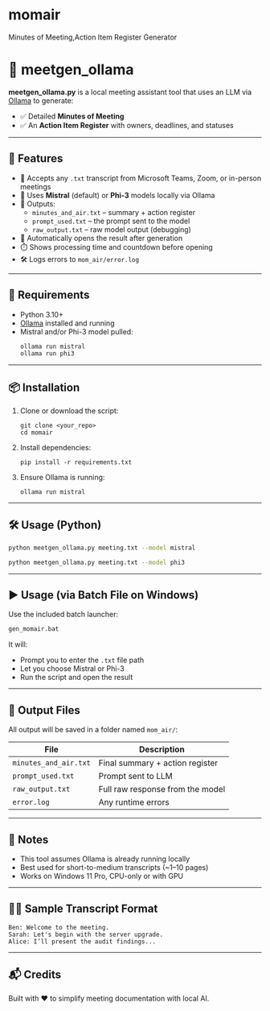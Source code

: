 # momair
Minutes of Meeting,Action Item Register Generator

# 📝 meetgen_ollama

**meetgen_ollama.py** is a local meeting assistant tool that uses an LLM via [Ollama](https://ollama.com) to generate:

- ✅ Detailed **Minutes of Meeting**
- ✅ An **Action Item Register** with owners, deadlines, and statuses

---

## 🚀 Features

- 📜 Accepts any `.txt` transcript from Microsoft Teams, Zoom, or in-person meetings
- 🧠 Uses **Mistral** (default) or **Phi-3** models locally via Ollama
- 📂 Outputs:
  - `minutes_and_air.txt` – summary + action register
  - `prompt_used.txt` – the prompt sent to the model
  - `raw_output.txt` – raw model output (debugging)
- 📅 Automatically opens the result after generation
- ⏱️ Shows processing time and countdown before opening
- 🛠️ Logs errors to `mom_air/error.log`

---

## 🧰 Requirements

- Python 3.10+
- [Ollama](https://ollama.com) installed and running
- Mistral and/or Phi-3 model pulled:
  ```bash
  ollama run mistral
  ollama run phi3
  ```

---

## 📦 Installation

1. Clone or download the script:
   ```
   git clone <your_repo>
   cd momair
   ```

2. Install dependencies:
   ```
   pip install -r requirements.txt
   ```

3. Ensure Ollama is running:
   ```
   ollama run mistral
   ```

---

## 🛠️ Usage (Python)

```bash
python meetgen_ollama.py meeting.txt --model mistral
```

```bash
python meetgen_ollama.py meeting.txt --model phi3
```

---

## ▶️ Usage (via Batch File on Windows)

Use the included batch launcher:

```bash
gen_momair.bat
```

It will:
- Prompt you to enter the `.txt` file path
- Let you choose Mistral or Phi-3
- Run the script and open the result

---

## 📁 Output Files

All output will be saved in a folder named `mom_air/`:

| File                    | Description                           |
|-------------------------|---------------------------------------|
| `minutes_and_air.txt`   | Final summary + action register       |
| `prompt_used.txt`       | Prompt sent to LLM                    |
| `raw_output.txt`        | Full raw response from the model      |
| `error.log`             | Any runtime errors                    |

---

## 📌 Notes

- This tool assumes Ollama is already running locally
- Best used for short-to-medium transcripts (~1–10 pages)
- Works on Windows 11 Pro, CPU-only or with GPU

---

## 🧑‍💼 Sample Transcript Format

```
Ben: Welcome to the meeting.
Sarah: Let's begin with the server upgrade.
Alice: I’ll present the audit findings...
```

---

## 📬 Credits

Built with ❤️ to simplify meeting documentation with local AI.

